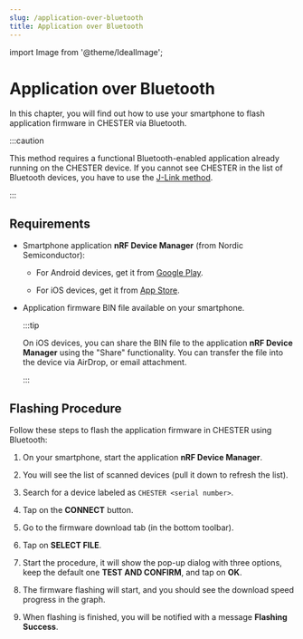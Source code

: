 ```yaml
---
slug: /application-over-bluetooth
title: Application over Bluetooth
---
```

import Image from '@theme/IdealImage';

# Application over Bluetooth

In this chapter, you will find out how to use your smartphone to flash application firmware in CHESTER via Bluetooth.

:::caution

This method requires a functional Bluetooth-enabled application already running on the CHESTER device. If you cannot see CHESTER in the list of Bluetooth devices, you have to use the [J-Link method](./app-j-link.md).

:::

## Requirements

* Smartphone application **nRF Device Manager** (from Nordic Semiconductor):

  * For Android devices, get it from [Google Play](https://play.google.com/store/apps/details?id=no.nordicsemi.android.nrfconnectdevicemanager&hl=en&gl=US).

  * For iOS devices, get it from [App Store](https://apps.apple.com/us/app/nrf-connect-device-manager/id1519423539).

* Application firmware BIN file available on your smartphone.

  :::tip

  On iOS devices, you can share the BIN file to the application **nRF Device Manager** using the "Share" functionality. You can transfer the file into the device via AirDrop, or email attachment.

  :::

## Flashing Procedure

Follow these steps to flash the application firmware in CHESTER using Bluetooth:

<!-- TODO This is a blind shot and needs refactoring - probably when HARDWARIO Manager is out -->

1. On your smartphone, start the application **nRF Device Manager**.

1. You will see the list of scanned devices (pull it down to refresh the list).

1. Search for a device labeled as `CHESTER <serial number>`.

1. Tap on the **CONNECT** button.

1. Go to the firmware download tab (in the bottom toolbar).

1. Tap on **SELECT FILE**.

1. Start the procedure, it will show the pop-up dialog with three options, keep the default one **TEST AND CONFIRM**, and tap on **OK**.

1. The firmware flashing will start, and you should see the download speed progress in the graph.

1. When flashing is finished, you will be notified with a message **Flashing Success**.
